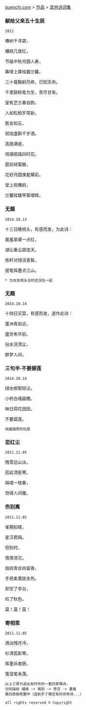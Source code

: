 [guenchi.com](https://guenchi.github.io) > [作品](0x0000.md) > [其他诗词集](0x0102.md)


### 献给父亲五十生辰

`2011`

椿树千寻碧，

蟠桃几度红，

节届中秋月圆人寿，

筹增上算桂馥兰馨。

三十载鞠躬尽瘁，已知天命。

千里路粉笔为生，苦尽甘来。

室有芝兰春自韵，

人如松柏岁常新。

胜友如云，

琥珀盏斟千岁酒。

高朋满座，

琉璃瓶插四时花。

筵前倾菊酿，

花好月圆庚星耀彩。

堂上祝椿龄，

兰馨桂馥甲第增辉。



### 无题

`2014.10.13`

十三日晚梳头，有感而发，为此诗：

晨羞翠黛一点红，

湖沁重云碧连天。

依轩对镜浣青鬓，

提笔挥墨点江山。

```
* 为女友梳头当时还没在一起
```

### 无题

`2014.10.14`


十四日买菜，有感而发，遂作此诗：

蓬洲青岩远，

盛世朱华前。

拈水浣清尘，

醉梦人间。


### 三句半·不要碧莲

`2014.10.14` 


绿水柳絮轻沾，

小桥白墙画檐。

映日荷花田田，

不要碧莲。

```
纯属搞笑的玩意
```


### 恋红尘

`2011.11.05`


残雪远山淡，

孤岩清影寒。

隔墙一枝春，

但得人间暖。


### 伤别离

`2011.11.05`


雀期如梭，

星汉若隔。

但别时，

情愫滂沱。

指绕青丝尚留香，

手把柔荑犹余热。

却空了亭台，

枉了秋色。

莫！莫！莫！


### 寄相思

`2011.11.05`


酒淡残月冷，

衫清孤影寒。

挥墨诉衷肠，

笺湿笔未落。


```
以上三首为追女友时作的一套四首情诗，
分别描绘 缱绻 -> 离别 -> 思念 -> 重逢
第四首胎死腹中（追到手了哪还有时间写诗...）
```




```
all rights reserved © Copyright
```

